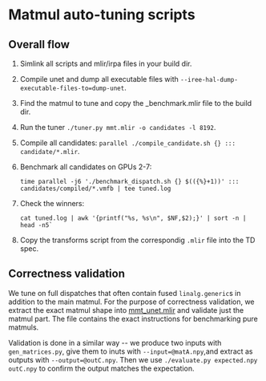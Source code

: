 # Matmul auto-tuning scripts

## Overall flow

1. Simlink all scripts and mlir/irpa files in your build dir.
2. Compile unet and dump all executable files with
   `--iree-hal-dump-executable-files-to=dump-unet`.
3. Find the matmul to tune and copy the _benchmark.mlir file to the build dir.
4. Run the tuner `./tuner.py mmt.mlir -o candidates -l 8192`.
5. Compile all candidates: `parallel ./compile_candidate.sh {} ::: candidate/*.mlir`.
6. Benchmark all candidates on GPUs 2-7:

   ```shell
   time parallel -j6 './benchmark_dispatch.sh {} $(({%}+1))' ::: candidates/compiled/*.vmfb | tee tuned.log
   ```

7. Check the winners:

   ```shell
   cat tuned.log | awk '{printf("%s, %s\n", $NF,$2);}' | sort -n | head -n5`
   ```

8. Copy the transforms script from the correspondig `.mlir` file into the TD
   spec.

## Correctness validation

We tune on full dispatches that often contain fused `linalg.generic`s in
addition to the main matmul. For the purpose of correctness validation, we
extract the exact matmul shape into [mmt_unet.mlir](./mmt_net.mlir) and validate
just the matmul part. The file contains the exact instructions for benchmarking
pure matmuls.

Validation is done in a similar way -- we produce two inputs with
`gen_matrices.py`, give them to inuts with `--input=@matA.npy`,and extract as
outputs with `--output=@outC.npy`. Then we use `./evaluate.py expected.npy
outC.npy` to confirm the output matches the expectation.
